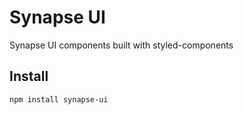 # Synapse UI
Synapse UI components built with styled-components


## Install

```sh
npm install synapse-ui
```



